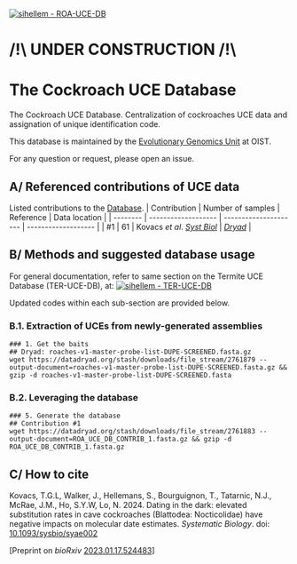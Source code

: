 [![sihellem - ROA-UCE-DB](https://img.shields.io/static/v1?label=sihellem&message=ROA-UCE-DB&color=red&logo=github)](https://github.com/sihellem/ROA-UCE-DB "Go to GitHub repo")

# /!\ UNDER CONSTRUCTION /!\

# The Cockroach UCE Database
The Cockroach UCE Database. Centralization of cockroaches UCE data and assignation of unique identification code.

This database is maintained by the [Evolutionary Genomics Unit](https://groups.oist.jp/egu) at OIST.

For any question or request, please open an issue.

## A/ Referenced contributions of UCE data
Listed contributions to the [Database](roa_uce_db_ids.tsv).
| Contribution  | Number of samples | Reference | Data location |
| --------  | ------------------- | --------------------- | ------------------- |
| #1 | 61 | Kovacs _et al_. [_Syst Biol_](https://doi.org/10.1093/sysbio/syae002) | [_Dryad_](https://doi.org/10.5061/dryad.fxpnvx0wx) |

## B/ Methods and suggested database usage
For general documentation, refer to same section on the Termite UCE Database (TER-UCE-DB), at: [![sihellem - TER-UCE-DB](https://img.shields.io/static/v1?label=sihellem&message=TER-UCE-DB&color=red&logo=github)](https://github.com/sihellem/TER-UCE-DB#b-methods-and-suggested-database-usage "Go to GitHub repo")

Updated codes within each sub-section are provided below.

### B.1. Extraction of UCEs from newly-generated assemblies
```
### 1. Get the baits
## Dryad: roaches-v1-master-probe-list-DUPE-SCREENED.fasta.gz
wget https://datadryad.org/stash/downloads/file_stream/2761879 --output-document=roaches-v1-master-probe-list-DUPE-SCREENED.fasta.gz && gzip -d roaches-v1-master-probe-list-DUPE-SCREENED.fasta
```
### B.2. Leveraging the database
```
### 5. Generate the database
## Contribution #1
wget https://datadryad.org/stash/downloads/file_stream/2761883 --output-document=ROA_UCE_DB_CONTRIB_1.fasta.gz && gzip -d ROA_UCE_DB_CONTRIB_1.fasta.gz
```

## C/ How to cite
Kovacs, T.G.L, Walker, J., Hellemans, S., Bourguignon, T., Tatarnic, N.J., McRae, J.M., Ho, S.Y.W, Lo, N. 2024. Dating in the dark: elevated substitution rates in cave cockroaches (Blattodea: Nocticolidae) have negative impacts on molecular date estimates. _Systematic Biology_. doi: [10.1093/sysbio/syae002](https://doi.org/10.1093/sysbio/syae002)

[Preprint on _bioRxiv_ [2023.01.17.524483](https://doi.org/10.1101/2023.01.17.524483)]
